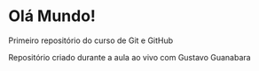 # Olá Mundo!
 Primeiro repositório do curso de Git e GitHub

 Repositório criado durante a aula ao vivo com Gustavo Guanabara
